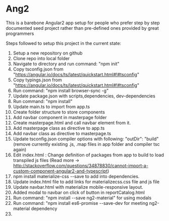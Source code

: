 # Ang2

This is a barebone Angular2 app setup for people who prefer step by step documented seed project rather than pre-defined ones provided by great programmers

Steps followed to setup this project in the current state:

1.  Setup a new repository on github
2.  Clone repo into local folder
3.  Navigate to directory and run command: "npm init"
4.  Copy tsconfig.json from "https://angular.io/docs/ts/latest/quickstart.html#!#tsconfig"
5.  Copy typings.json from "https://angular.io/docs/ts/latest/quickstart.html#!#tsconfig"
6.  Run command: "npm install browser-sync -g"
7.  Update package.json with scripts,dependencies, dev-dependencies
8.  Run command: "npm install"
9.  Update main.ts to import from app.ts
10. Create folder structure to store components
11. Add navbar component in masterpage folder
12. Create masterpage.html and call navbar element from it.
13. Add masterpage class as directive to app.ts
14. Add navbar class as directive to masterpage.ts
15. Update tsconfig.json compiler options with following: "outDir": "build" (remove currently existing .js, .map files in app folder and compiler tsc again)
16. Edit index.html : Change definition of packages from app to build to load transpiled js files (Read more -> http://stackoverflow.com/questions/34878830/cannot-import-a-custom-component-angular2-and-typescript)
17. npm install materialize-css --save to add into dependencies.
18. Update index.html file to add links for materializecss.css file and js file
19. Update navbar.html with materialize mobile-responsive layout.
20. Added modal to navbar on click of button in reportCatalog.html
21. Run command: "npm install --save ng2-material" for using modals
22. Run command: "npm install es6-promise --save-dev for meeting ng2-material dependency
23. 